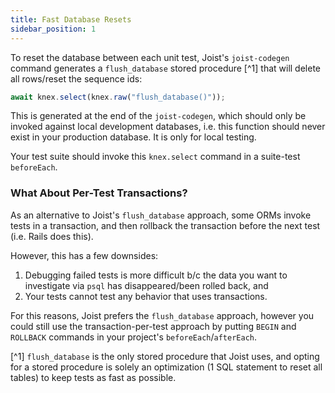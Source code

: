```yaml
---
title: Fast Database Resets
sidebar_position: 1
---
```


To reset the database between each unit test, Joist's `joist-codegen` command generates a `flush_database` stored procedure [^1] that will delete all rows/reset the sequence ids:

```typescript
await knex.select(knex.raw("flush_database()"));
```

This is generated at the end of the `joist-codegen`, which should only be invoked against local development databases, i.e. this function should never exist in your production database. It is only for local testing.

Your test suite should invoke this `knex.select` command in a suite-test `beforeEach`.

### What About Per-Test Transactions?

As an alternative to Joist's `flush_database` approach, some ORMs invoke tests in a transaction, and then rollback the transaction before the next test (i.e. Rails does this).

However, this has a few downsides:

1. Debugging failed tests is more difficult b/c the data you want to investigate via `psql` has disappeared/been rolled back, and
2. Your tests cannot test any behavior that uses transactions.

For this reasons, Joist prefers the `flush_database` approach, however you could still use the transaction-per-test approach by putting `BEGIN` and `ROLLBACK` commands in your project's `beforeEach`/`afterEach`.

[^1] `flush_database` is the only stored procedure that Joist uses, and opting for a stored procedure is solely an optimization (1 SQL statement to reset all tables) to keep tests as fast as possible.
